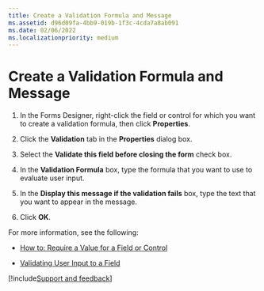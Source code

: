 ```yaml
---
title: Create a Validation Formula and Message
ms.assetid: d96d09fa-4bb9-019b-1f3c-4cda7a8ab091
ms.date: 02/06/2022
ms.localizationpriority: medium
---
```



# Create a Validation Formula and Message

1. In the Forms Designer, right-click the field or control for which you want to create a validation formula, then click **Properties**.
    
2. Click the **Validation** tab in the **Properties** dialog box.
    
3. Select the **Validate this field before closing the form** check box.
    
4. In the **Validation Formula** box, type the formula that you want to use to evaluate user input.
    
5. In the **Display this message if the validation fails** box, type the text that you want to appear in the message.
    
6. Click **OK**.
    
For more information, see the following:

- [How to: Require a Value for a Field or Control](require-a-value-for-a-field-or-control.md)
    
- [Validating User Input to a Field](../Forms/validating-user-input-to-a-field.md)

[!include[Support and feedback](~/includes/feedback-boilerplate.md)]